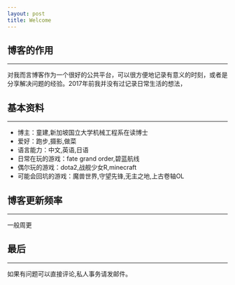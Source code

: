 ```yaml
---
layout: post
title: Welcome
---
```


## 博客的作用
----

对我而言博客作为一个很好的公共平台，可以很方便地记录有意义的时刻，或者是分享解决问题的经验。2017年前我并没有过记录日常生活的想法，

## 基本资料
----

-  博主：童建,新加坡国立大学机械工程系在读博士
-  爱好：跑步,摄影,做菜
-  语言能力：中文,英语,日语
-  日常在玩的游戏：fate grand order,碧蓝航线
-  偶尔玩的游戏：dota2,战舰少女R,minecraft
-  可能会回坑的游戏：魔兽世界,守望先锋,无主之地,上古卷轴OL

## 博客更新频率
---

一般周更


## 最后
---

如果有问题可以直接评论,私人事务请发邮件。
